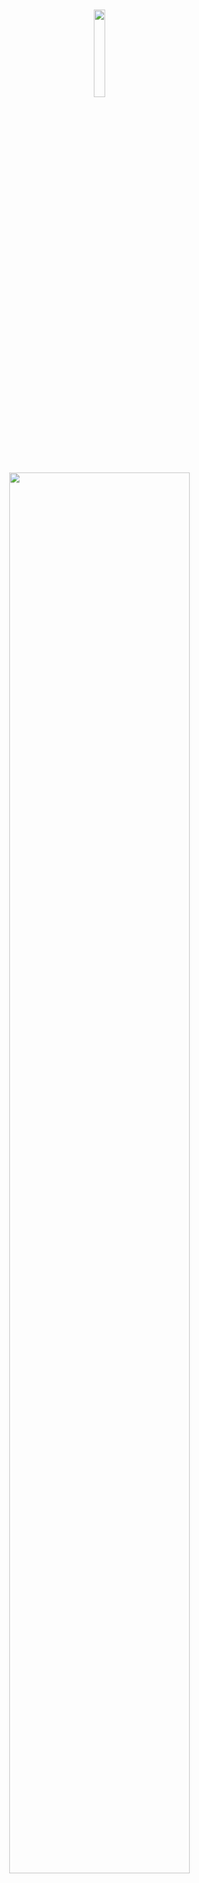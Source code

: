 <br />

<p align="middle">
    <img src="https://github.com/antz22/ConnectAnon/blob/master/screenshots/logo.svg" width="20%">
</p>

<br />

<p align="middle">
    <img src="https://github.com/antz22/ConnectAnon/blob/master/screenshots/logo_text.svg" width="80%">
</p>

<p align="middle">
    Connect to peers anonymously. Chat with random classmates to make new friends and have spicy conversations. Find company to talk about sensitive personal experiences. ConnectAnon is an anonymous chatting app that lets users from the same school chat with each other about sensitive topics.
</p>

<br />

## Inspiration

There are many high schoolers who suffer from depression, loneliness or anxiety as a result of a huge number of factors that affect a high schooler’s period of adolescence. These can include academic competition, poor mindsets towards addiction, difficult circumstances at home, not being accepted at school, and more. 

If a student does not have a friend or an adult that they trust to confide in more personal matters, it can become a huge problem for their mental health and is detrimental to their well-being.

A solution to this problem could be to create an anonymous chatting app, specifically tailored towards peers in a specific school (at Montgomery, only Montgomery students can participate). Peers would then be able to seek advice, be heard, or make friends with other peers while hiding their identity in sharing sensitive topics.

This could help people dealing with depression to reach out to other peers in a more convenient manner (there is sometimes a stigma surrounding somebody reaching out for help), or students dealing with problems like drug addiction to reach out for help when doing so without their identity hidden would result in other problems.

Ultimately, this is an app that would make it easier for high school students to reach out to each other for help, and could help a lot of students in improving mental health.

## Tools

This app was created using the Flutter framework developed by Google, using the language Dart. Firebase was used for the backend services.

## TODO

### Priority
- unsplash API production - how to download stuff?
- notify when history reset
- create an admin account? see (users?), ban? users, see and accept or reject chat room requests, see and review reports, add chat buddies, etc
- display name ? keeping anonymity? any contracts or agreements to make?
- figure out sign in through google or through email
    landing page...
- play store production
- apple testing
- firebase production
    Hosting
    Security rules
    Firestore
    App store
    Testing
    Android Play Store
    Apple App Store
- releasing the code? (any sensitive information?) // open source it? (market it, reddit it, etc)

### Important

- admin notifications - chat room creation, reports, chat buddies
- firebase plan - put in credit card (this is only a dev project so it should be fine)
- manual review
    Reports
    Chat Room creation requests
- restrict peerchats and volunteer chats. pricey operations.
- comment and delete comments



### Minor

- keyboard slow animation
- volunteer request page - grade, gender, username, whether or not they've been talked to before
- null errors!!
- notify when history is being refreshed?


### Future / Potential

- dark mode...
- upon joining, joining general chat room and volunteer support if volunteer
- chat preview name purple if chat buddy
- change 'chat buddy name'
- think about other schools

- should chat buddies be able to do the same thing? then what about erasing things in the database, updating chattedwith?
- peer preferences?

- add an if check sayign that if users is over like 50 then dont check thorugh each one?

### Problems
- there will probably be duplicate conversations somewhere, a person will get someone they've already talked to.
- volunteers might get duplicate requests. will rarely happen though, hopefully.
- messages (chat room messages and messages) can't be programmatically.

# Questions

- SHOULD THE CONVERSATIONS BE DISAPPEARING? -> no, just use archive as 'end live chat' button

- what if someone requests the same chat buddy multiple times?
    just be ware of duplicate requests, delete the other one. it should rarely happen

- ANIMATIONS
  - these will step up your app to be potentially usable.
  - don't think it's gonna work. frontend and backend are completely separated.

- streambuilders instead of futurebuilders
    simply added more fields to the Group and ChatRooms collections so you wouldn't have to query the user doc each time
    also sorts it based on last timestamp
    doesn't have to query the group separately on the preview components

- when userIds is empty / the user has already talked to all the peers or all the volunteers
    their history will be reset, so in the future they might get duplicate conversations.
    COULD make a 'currentlyChattingWith' field to account for convos not archived, but not right now.

# Potential Features

If we had enough money...

- change profile pictures
- change username

- show most recent message
- mark as unread / read

## Notes

- SystemUIOverlayStyle thing helps with android statusbar transparency
- IndexedStack and Mixin thing helps wiht not rebuilding the futurebuilder with bottomnavigation
- Provider.of(context) without the listen: false will not work.
- Performance optimizations:
    always dispose your controllers (both animation controllers and text editing controllers) (and other ones too)
    use const for EdgeInsets and SizedBoxes -- they won't be rebuilt
- fieldvalue.arrayUnion only does unique values lol

## Resources

- [Google Sign In](https://medium.com/flutter-community/flutter-implementing-google-sign-in-71888bca24edn)
- [Changing Project name](https://github.com/flutter/flutter/issues/35976)

## Screenshots

<p align="middle">
    <img src="https://github.com/antz22/ConnectAnon/blob/master/screenshots/landing.png" width="40%">
    &nbsp;&nbsp;&nbsp;
    <img src="https://github.com/antz22/ConnectAnon/blob/master/screenshots/conversations.png" width="40%">
    <img src="https://github.com/antz22/ConnectAnon/blob/master/screenshots/new_chat.png" width="40%">
    &nbsp;&nbsp;&nbsp;
    <img src="https://github.com/antz22/ConnectAnon/blob/master/screenshots/chat.png" width="41%">
    <img src="https://github.com/antz22/ConnectAnon/blob/master/screenshots/chat_rooms.png" width="40%">
</p>
